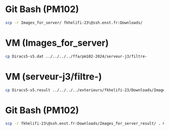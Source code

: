 # Git Bash (PM102)
```bash
scp -r Images_for_server/ fkhelifi-23\@ssh.enst.fr:Downloads/  
```
# VM (Images_for_server)
```bash
cp Diracs5-s5.dat ../../../../ffa/pm102-2024/serveur-j3/filtre- 
```
# VM (serveur-j3/filtre-)
```bash
cp Diracs5-s5.result ../../../../exterieurs/fkhelifi-23/Downloads/Images_for_server_result
```

# Git Bash (PM102)
```bash
scp -r fkhelifi-23\@ssh.enst.fr:Downloads/Images_for_server_result/ . Git Bash
```
